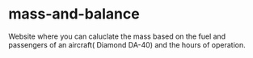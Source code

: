 # mass-and-balance

Website where you can caluclate the mass based on the fuel and passengers of an aircraft( Diamond DA-40) and the hours of operation.
